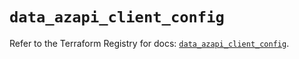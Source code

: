# `data_azapi_client_config`

Refer to the Terraform Registry for docs: [`data_azapi_client_config`](https://registry.terraform.io/providers/azure/azapi/2.2.0/docs/data-sources/client_config).
